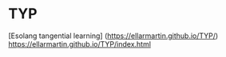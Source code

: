# TYP
[Esolang tangential learning]
(https://ellarmartin.github.io/TYP/)
https://ellarmartin.github.io/TYP/index.html

